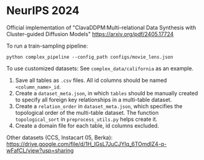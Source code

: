# NeurIPS 2024
Official implementation of "ClavaDDPM:Multi-relational Data Synthesis with Cluster-guided Diffusion Models" https://arxiv.org/pdf/2405.17724

To run a train-sampling pipeline:
```
python complex_pipeline --config_path configs/movie_lens.json
```

To use customized datasets:
See `complex_data/california` as an example. 
1. Save all tables as `.csv` files. All id columns should be named `<column_name>_id`.
2. Create a `dataset_meta.json`, in which `tables` should be manually created to specify all foreign key relationships in a multi-table dataset.
3. Create a `relation_order` in `dataset_meta.json`, which specifies the topological order of the multi-table dataset. The function `topological_sort` in `preprocess_utils.py` helps create it.
4. Create a domain file for each table, id columns excluded.

Other datasets (CCS, Instacart 05, Berka): https://drive.google.com/file/d/1H_IGsL7JuCJYlq_6TOmdIZ4-q-wFafCL/view?usp=sharing
